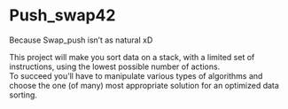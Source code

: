 # Push_swap42
Because Swap_push isn’t as natural xD

This project will make you sort data on a stack, with a limited set of instructions, using the lowest possible number of actions.<br>
To succeed you’ll have to manipulate various types of algorithms and choose the one (of many) most appropriate solution for an optimized data sorting.
